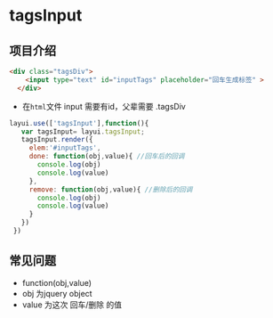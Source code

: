 tagsInput
===============
## 项目介绍

``` html
<div class="tagsDiv">
    <input type="text" id="inputTags" placeholder="回车生成标签" >
  </div>
 ```

* 在`html`文件
input 需要有id，父辈需要 .tagsDiv

 ``` js
layui.use(['tagsInput'],function(){
    var tagsInput= layui.tagsInput;
    tagsInput.render({
      elem:'#inputTags',
      done: function(obj,value){ //回车后的回调
        console.log(obj)
        console.log(value)
      },
      remove: function(obj,value){ //删除后的回调
        console.log(obj)
        console.log(value)
      }
    })
  })
  ```


  ## 常见问题
  * function(obj,value)
  * obj 为jquery object
  * value 为这次 回车/删除 的值
